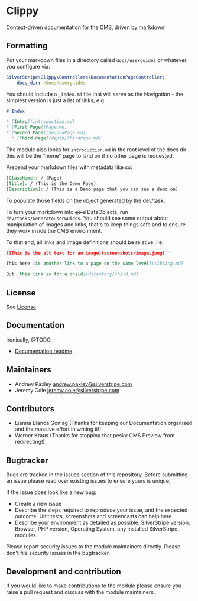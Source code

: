 # Clippy

Context-driven documentation for the CMS, driven by markdown!

## Formatting

Put your markdown files in a directory called `docs/userguides` or whatever you configure via:

```yml
SilverStripe\Clippy\Controllers\DocumentationPageController:
    docs_dir: /docs/userguides
```

You should include a `_index.md` file that will serve as the Navigation - the simplest
version is just a list of links, e.g.

```md
# Index

* [Intro](introduction.md)
* [First Page](Page.md)
* [Second Page](SecondPage.md)
  * [Third Page](depth/ThirdPage.md)
```

The module also looks for `introduction.md` in the root level of the docs dir - this will be
the "home" page to land on if no other page is requested.

Prepend your markdown files with metadata like so:

```md
[ClassName]: / (Page)
[Title]: / (This is the Demo Page)
[Description]: / (This is a Demo page that you can see a demo on)
```

To populate those fields on the object generated by the dev/task.

To turn your markdown into ~~gold~~ DataObjects, run `dev/tasks/GenerateUserGuides`.
You should see some output about manipulation of images and links, that's to keep things
safe and to ensure they work inside the CMS environment.

To that end, all links and image definitions should be relative, i.e.

```md
![This is the alt text for an image](screenshots/image.jpeg)

This here [is another link to a page on the same level](sibling.md)

But [this link is for a child](directory/child.md)
```

## License
See [License](LICENSE.md)

## Documentation
Ironically, @TODO

 * [Documentation readme](docs/en/readme.md)


## Maintainers
 * Andrew Paxley <andrew.paxley@silverstripe.com>
 * Jeremy Cole <jeremy.cole@silverstripe.com>

## Contributors
 * Lianna Blanca Gonlag (Thanks for keeping our Documentation organised and the massive effort in writing it!)
 * Werner Kraus (Thanks for stopping that pesky CMS Preview from redirecting!)

## Bugtracker
Bugs are tracked in the issues section of this repository. Before submitting an issue please read over
existing issues to ensure yours is unique.

If the issue does look like a new bug:

 - Create a new issue
 - Describe the steps required to reproduce your issue, and the expected outcome. Unit tests, screenshots
 and screencasts can help here.
 - Describe your environment as detailed as possible: SilverStripe version, Browser, PHP version,
 Operating System, any installed SilverStripe modules.

Please report security issues to the module maintainers directly. Please don't file security issues in the bugtracker.

## Development and contribution
If you would like to make contributions to the module please ensure you raise a pull request and discuss with the module maintainers.
